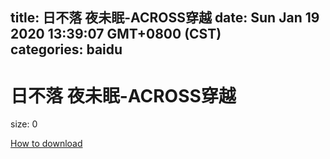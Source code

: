 
title: 日不落 夜未眠-ACROSS穿越
date: Sun Jan 19 2020 13:39:07 GMT+0800 (CST)    
categories: baidu
---

# 日不落 夜未眠-ACROSS穿越
size: 0
 
 

[How to download](https://bpcam.bemobtrk.com/go/2ceec3aa-1ca2-46d6-b9ff-aaa5c184517c?jno=2610)